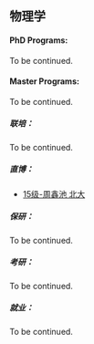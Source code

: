 ## 物理学

#### PhD Programs:

To be continued.

#### Master Programs:

To be continued.

##### 联培：

To be continued.

##### 直博：

  - [15级-周鑫池 北大](grad-application/physics/physics/[CN]-15-zhouxinchi.md)

##### 保研：

To be continued.

##### 考研：

To be continued.

##### 就业：

To be continued.
